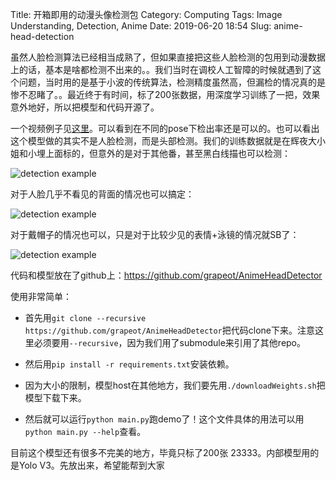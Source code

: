 Title: 开箱即用的动漫头像检测包
Category: Computing
Tags: Image Understanding, Detection, Anime
Date: 2019-06-20 18:54
Slug: anime-head-detection

虽然人脸检测算法已经相当成熟了，但如果直接把这些人脸检测的包用到动漫数据上的话，基本是啥都检测不出来的。。我们当时在调校人工智障的时候就遇到了这个问题，当时用的是基于小波的传统算法，检测精度虽然高，但漏检的情况真的是惨不忍睹了。。最近终于有时间，标了200张数据，用深度学习训练了一把，效果意外地好，所以把模型和代码开源了。

一个视频例子见[这里](https://www.bilibili.com/video/av56965875)。可以看到在不同的pose下检出率还是可以的。也可以看出这个模型做的其实不是人脸检测，而是头部检测。我们的训练数据就是在辉夜大小姐和小埋上面标的，但意外的是对于其他番，甚至黑白线描也可以检测：

![detection example](/images/anime-head-detection-1.jpg)

对于人脸几乎不看见的背面的情况也可以搞定：

![detection example](/images/anime-head-detection-2.jpg)

对于戴帽子的情况也可以，只是对于比较少见的表情+泳镜的情况就SB了：

![detection example](/images/anime-head-detection-3.jpg)

代码和模型放在了github上：https://github.com/grapeot/AnimeHeadDetector

使用非常简单：
 
* 首先用`git clone --recursive https://github.com/grapeot/AnimeHeadDetector`把代码clone下来。注意这里必须要用`--recursive`，因为我们用了submodule来引用了其他repo。
 
* 然后用`pip install -r requirements.txt`安装依赖。
 
* 因为大小的限制，模型host在其他地方，我们要先用`./downloadWeights.sh`把模型下载下来。
 
* 然后就可以运行`python main.py`跑demo了！这个文件具体的用法可以用`python main.py --help`查看。

目前这个模型还有很多不完美的地方，毕竟只标了200张 23333。内部模型用的是Yolo V3。先放出来，希望能帮到大家